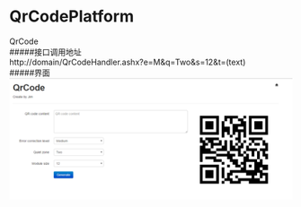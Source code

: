 # QrCodePlatform
QrCode  
#####接口调用地址  
http://domain/QrCodeHandler.ashx?e=M&q=Two&s=12&t=(text)  
#####界面  
![1.png](/images/1.png)


